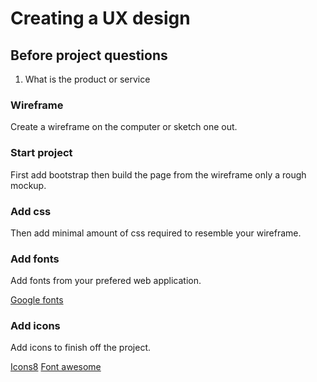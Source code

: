 # Creating a UX design

## Before project questions

1. What is the product or service


### Wireframe

Create a wireframe on the computer or sketch one out.

### Start project

First add bootstrap then build the page from the wireframe only a rough mockup.

### Add css

Then add minimal amount of css required to resemble your wireframe.

### Add fonts

Add fonts from your prefered web application.

[Google fonts](https://fonts.google.com/)

### Add icons

Add icons to finish off the project.

[Icons8](https://icons8.com/)
[Font awesome](https://fontawesome.com/)